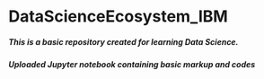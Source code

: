 # DataScienceEcosystem_IBM
##### This is a basic repository created for learning Data Science.
##### Uploaded Jupyter notebook containing basic markup and codes
